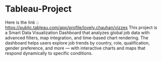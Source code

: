 # Tableau-Project
Here is the link :: https://public.tableau.com/app/profile/lovely.chauhan/vizzes
This project is a Smart Data Visualization Dashboard that analyzes global job data with advanced filters, map integration, and time-based chart rendering. The dashboard helps users explore job trends by country, role, qualification, gender preference, and more — with interactive charts and maps that respond dynamically to specific conditions.
